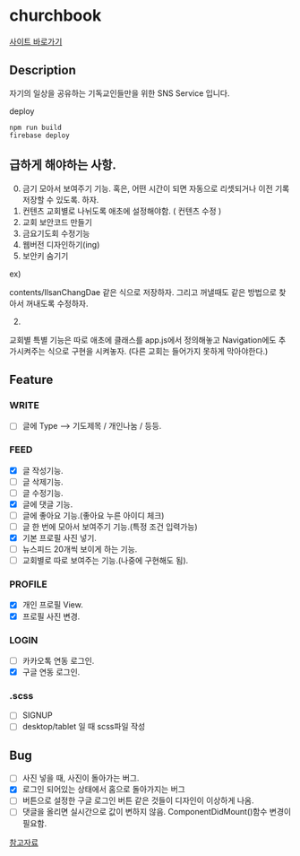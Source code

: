 # churchbook

[사이트 바로가기](https://friday-prayer-meeting.firebaseapp.com/)

## Description

자기의 일상을 공유하는 기독교인들만을 위한 SNS Service 입니다.

deploy

```
npm run build
firebase deploy
```

## 급하게 해야하는 사항.

0. 금기 모아서 보여주기 기능. 혹은, 어떤 시간이 되면 자동으로 리셋되거나 이전 기록 저장할 수 있도록. 하자.
1. 컨텐츠 교회별로 나뉘도록 애초에 설정해야함. ( 컨텐츠 수정 )
1. 교회 보안코드 만들기
1. 금요기도회 수정기능
1. 웹버전 디자인하기(ing)
1. 보안키 숨기기

ex)

contents/IlsanChangDae
같은 식으로 저장하자.
그리고 꺼낼때도
같은 방법으로 찾아서 꺼내도록 수정하자.

2.
교회별 특별 기능은 따로 애초에 클래스를 app.js에서 정의해놓고
Navigation에도 추가시켜주는 식으로
구현을 시켜놓자.
(다른 교회는 들어가지 못하게 막아야한다.)

## Feature

### WRITE

- [ ] 글에 Type --> 기도제목 / 개인나눔 / 등등.

### FEED

- [x] 글 작성기능.
- [ ] 글 삭제기능.
- [ ] 글 수정기능.
- [x] 글에 댓글 기능.
- [ ] 글에 좋아요 기능.(좋아요 누른 아이디 체크)
- [ ] 글 한 번에 모아서 보여주기 기능.(특정 조건 입력가능)
- [x] 기본 프로필 사진 넣기.
- [ ] 뉴스피드 20개씩 보이게 하는 기능.
- [ ] 교회별로 따로 보여주는 기능.(나중에 구현해도 됨).

### PROFILE

- [x] 개인 프로필 View.
- [x] 프로필 사진 변경.

### LOGIN

- [ ] 카카오톡 연동 로그인.
- [x] 구글 연동 로그인.

### .scss

- [ ] SIGNUP
- [ ] desktop/tablet 일 때 scss파일 작성

## Bug

- [ ] 사진 넣을 때, 사진이 돌아가는 버그.
- [x] 로그인 되어있는 상태에서 홈으로 돌아가지는 버그
- [ ] 버튼으로 설정한 구글 로그인 버튼 같은 것들이 디자인이 이상하게 나옴.
- [ ] 댓글을 올리면 실시간으로 값이 변하지 않음. ComponentDidMount()함수 변경이 필요함.

[참고자료](https://www.robinwieruch.de/complete-firebase-authentication-react-tutorial)
